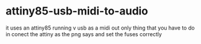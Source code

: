 # attiny85-usb-midi-to-audio
it uses an attiny85 running v usb as a midi out
only thing that you have to do in conect the attiny as the png says
and set the fuses correctly
